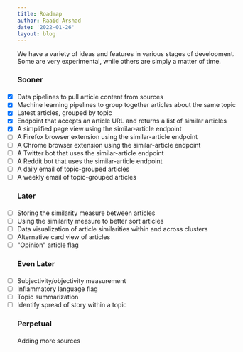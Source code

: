 ```yaml
---
title: Roadmap
author: Raaid Arshad
date: '2022-01-26'
layout: blog
---
```


We have a variety of ideas and features in various stages of development. Some are very experimental, while others are simply a matter of time.

### Sooner
- [x] Data pipelines to pull article content from sources
- [x] Machine learning pipelines to group together articles about the same topic
- [x] Latest articles, grouped by topic
- [x] Endpoint that accepts an article URL and returns a list of similar articles
- [x] A simplified page view using the similar-article endpoint
- [ ] A Firefox browser extension using the similar-article endpoint
- [ ] A Chrome browser extension using the similar-article endpoint
- [ ] A Twitter bot that uses the similar-article endpoint
- [ ] A Reddit bot that uses the similar-article endpoint
- [ ] A daily email of topic-grouped articles
- [ ] A weekly email of topic-grouped articles

### Later
- [ ] Storing the similarity measure between articles
- [ ] Using the similarity measure to better sort articles
- [ ] Data visualization of article similarities within and across clusters
- [ ] Alternative card view of articles
- [ ] "Opinion" article flag

### Even Later
- [ ] Subjectivity/objectivity measurement
- [ ] Inflammatory language flag
- [ ] Topic summarization
- [ ] Identify spread of story within a topic

### Perpetual
- Adding more sources


<style>
    h3 {
        margin-bottom: 20px;
    }
    ul {
        list-style-type: none;
        padding: 0;
    }
</style>